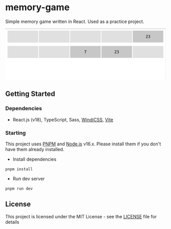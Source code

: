 # memory-game

Simple memory game written in React. Used as a practice project.

![Preview](.github/images/preview.png)

## Getting Started

### Dependencies

* React.js (v18), TypeScript, Sass, [WindiCSS](https://windicss.org/), [Vite](https://vitejs.dev/)

### Starting

This project uses [PNPM](https://pnpm.io/) and [Node.js](https://nodejs.org) v16.x. Please install them if you don't have them already installed.

* Install dependencies
```
pnpm install
```

* Run dev server
```
pnpm run dev
```

## License

This project is licensed under the MIT License - see the [LICENSE](./LICENSE) file for details
